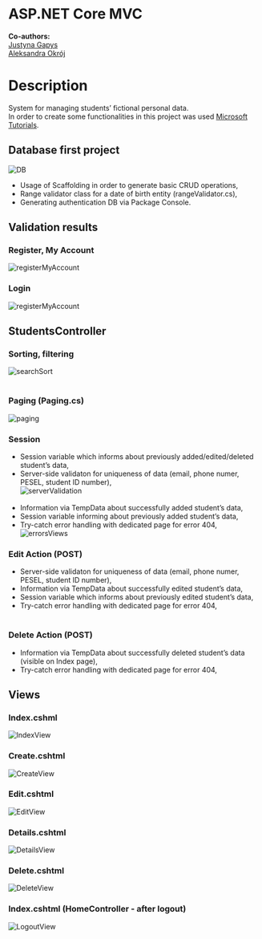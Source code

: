 # ASP.NET Core MVC
**Co-authors:** <br/>
[Justyna Gapys](https://github.com/justynagapys) <br/>
[Aleksandra Okrój](https://github.com/aleksandraokroj) <br/>

# Description
System for managing students’ fictional personal data.<br />
In order to create some functionalities in this project was used [Microsoft Tutorials](https://docs.microsoft.com/pl-pl/aspnet/mvc/overview/getting-started/getting-started-with-ef-using-mvc/sorting-filtering-and-paging-with-the-entity-framework-in-an-asp-net-mvc-application).<br />

## Database first project <br />
![DB](https://github.com/KarolinaLewinska/ASP.NET_MVC_Core_App/blob/master/ReadmeImages/Db.PNG)<br />
- Usage of Scaffolding in order to generate basic CRUD operations, <br />
- Range validator class for a date of birth entity (rangeValidator.cs),<br />
- Generating authentication DB via Package Console.<br />

## Validation results<br />
### Register, My Account
![registerMyAccount](https://github.com/KarolinaLewinska/ASP.NET_MVC_Core_App/blob/master/ReadmeImages/authViews.PNG)<br />

### Login
![registerMyAccount](https://github.com/KarolinaLewinska/ASP.NET_MVC_Core_App/blob/master/ReadmeImages/loginViews.PNG)<br />

## StudentsController<br />
### Sorting, filtering 
![searchSort](https://github.com/KarolinaLewinska/ASP.NET_MVC_Core_App/blob/master/ReadmeImages/searchView.PNG)<br /><br />
### Paging (Paging.cs)
![paging](https://github.com/KarolinaLewinska/ASP.NET_MVC_Core_App/blob/master/ReadmeImages/pagingView.PNG)<br />
### Session
- Session variable which informs about previously added/edited/deleted student’s data,<br />
- Server-side validaton for uniqueness of data (email, phone numer, PESEL, student ID number),<br />
![serverValidation](https://github.com/KarolinaLewinska/ASP.NET_MVC_Core_App/blob/master/ReadmeImages/serverValidation.PNG)<br /><br />
- Information via TempData about successfully added student’s data,<br />
- Session variable informing about previously added student’s data,<br />
- Try-catch error handling with dedicated page for error 404,<br />
![errorsViews](https://github.com/KarolinaLewinska/ASP.NET_MVC_Core_App/blob/master/ReadmeImages/errorView.PNG)<br />
### Edit Action (POST)
- Server-side validaton for uniqueness of data (email, phone numer, PESEL, student ID number),<br />
- Information via TempData about successfully edited student’s data,<br />
- Session variable which informs about previously edited student’s data,<br />
- Try-catch error handling with dedicated page for error 404,<br /><br />
### Delete Action (POST)
- Information via TempData about successfully deleted student’s data (visible on Index page),<br />
- Try-catch error handling with dedicated page for error 404,<br />

## Views
### Index.cshml
![IndexView](https://github.com/KarolinaLewinska/ASP.NET_MVC_Core_App/blob/master/ReadmeImages/IndexView.PNG)<br />

### Create.cshtml
![CreateView](https://github.com/KarolinaLewinska/ASP.NET_MVC_Core_App/blob/master/ReadmeImages/CreateView.PNG)<br />

### Edit.cshtml
![EditView](https://github.com/KarolinaLewinska/ASP.NET_MVC_Core_App/blob/master/ReadmeImages/EditView.PNG)<br />

### Details.cshtml
![DetailsView](https://github.com/KarolinaLewinska/ASP.NET_MVC_Core_App/blob/master/ReadmeImages/DetailsView.PNG)<br />

### Delete.cshtml
![DeleteView](https://github.com/KarolinaLewinska/ASP.NET_MVC_Core_App/blob/master/ReadmeImages/DeleteView.PNG)<br />

### Index.cshtml (HomeController - after logout) 
![LogoutView](https://github.com/KarolinaLewinska/ASP.NET_MVC_Core_App/blob/master/ReadmeImages/logoutPage.PNG)<br />
